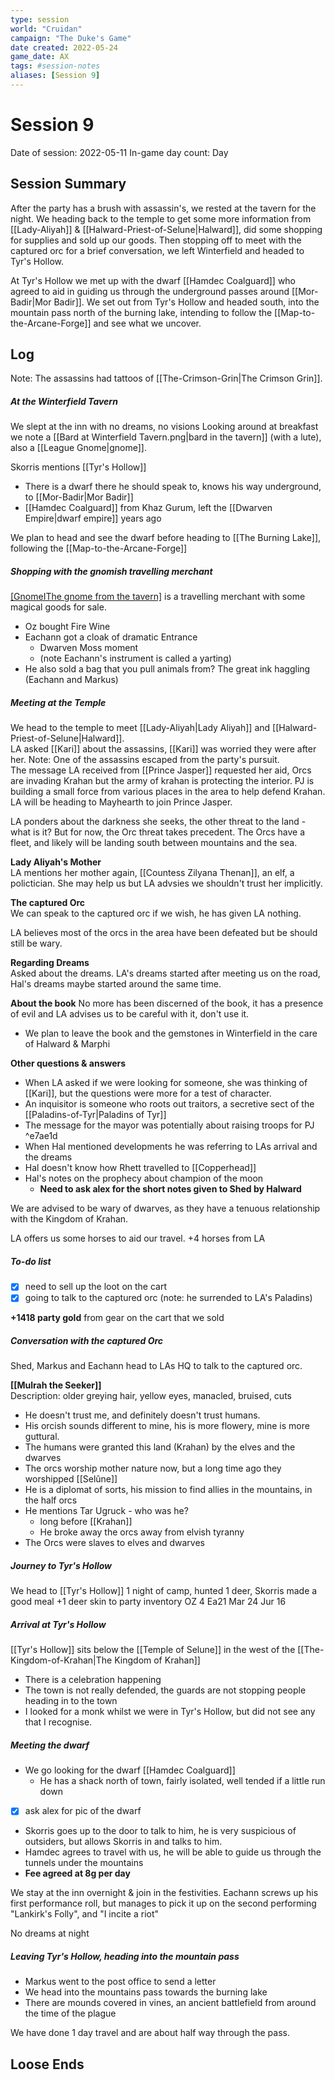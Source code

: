 ```yaml
---
type: session
world: "Cruidan"
campaign: "The Duke's Game"
date created: 2022-05-24
game_date: AX
tags: #session-notes
aliases: [Session 9]
---
```

# Session 9
Date of session: 2022-05-11
In-game day count: Day 

## Session Summary
After the party has a brush with assassin's, we rested at the tavern for the night. We heading back to the temple to get some more information from [[Lady-Aliyah]] & [[Halward-Priest-of-Selune|Halward]], did some shopping for supplies and sold up our goods. Then stopping off to meet with the captured orc for a brief conversation, we left Winterfield and headed to Tyr's Hollow.

At Tyr's Hollow we met up with the dwarf [[Hamdec Coalguard]] who agreed to aid in guiding us through the underground passes around [[Mor-Badir|Mor Badir]]. We set out from Tyr's Hollow and headed south, into the mountain pass north of the burning lake, intending to follow the [[Map-to-the-Arcane-Forge]] and see what we uncover.

## Log
Note: The assassins had tattoos of [[The-Crimson-Grin|The Crimson Grin]].

##### At the Winterfield Tavern
We slept at the inn with no dreams, no visions
Looking around at breakfast we note a [[Bard at Winterfield Tavern.png|bard in the tavern]] (with a lute), also a [[League Gnome|gnome]].

Skorris mentions [[Tyr's Hollow]]
- There is a dwarf there he should speak to, knows his way underground, to [[Mor-Badir|Mor Badir]]
- [[Hamdec Coalguard]] from Khaz Gurum, left the [[Dwarven Empire|dwarf empire]] years ago

We plan to head and see the dwarf before heading to [[The Burning Lake]], following the [[Map-to-the-Arcane-Forge]]

##### Shopping with the gnomish travelling merchant[]()
[[GnomeIThe gnome from the tavern]](?) is a travelling merchant with some magical goods for sale.  
- Oz bought Fire Wine
- Eachann got a cloak of dramatic Entrance
	- Dwarven Moss moment
	- (note Eachann's instrument is called a yarting)
- He also sold a bag that you pull animals from?
The great ink haggling (Eachann and Markus)

##### Meeting at the Temple
We head to the temple to meet [[Lady-Aliyah|Lady Aliyah]] and [[Halward-Priest-of-Selune|Halward]].  
LA asked [[Kari]] about the assassins, [[Kari]] was worried they were after her. Note: One of the assassins escaped from the party's pursuit.  
The message LA received from [[Prince Jasper]] requested her aid, Orcs are invading Krahan but the army of krahan is protecting the interior. PJ is building a small force from various places in the area to help defend Krahan.  
LA will be heading to Mayhearth to join Prince Jasper.  

LA ponders about the darkness she seeks, the other threat to the land - what is it? But for now, the Orc threat takes precedent. The Orcs have a fleet, and likely will be landing south between mountains and the sea.

**Lady Aliyah's Mother**  
LA mentions her mother again, [[Countess Zilyana Thenan]], an elf, a polictician. She may help us but LA advsies we shouldn't trust her implicitly.

**The captured Orc**  
We can speak to the captured orc if we wish, he has given LA nothing.

LA believes most of the orcs in the area have been defeated but be should still be wary.

**Regarding Dreams**  
Asked about the dreams. LA's dreams started after meeting us on the road, Hal's dreams maybe started around the same time.

**About the book**
No more has been discerned of the book, it has a presence of evil and LA advises us to be careful with it, don't use it.
- We plan to leave the book and the gemstones in Winterfield in the care of Halward & Marphi  

**Other questions & answers**  
- When LA asked if we were looking for someone, she was thinking of [[Kari]], but the questions were more for a test of character.  
- An inquisitor is someone who roots out traitors, a secretive sect of the [[Paladins-of-Tyr|Paladins of Tyr]]  
- The message for the mayor was potentially about raising troops for PJ ^e7ae1d
- When Hal mentioned developments he was referring to LAs arrival and the dreams
- Hal doesn't know how Rhett travelled to [[Copperhead]]
- Hal's notes on the prophecy about champion of the moon
	- **Need to ask alex for the short notes given to Shed by Halward**

We are advised to be wary of dwarves, as they have a tenuous relationship with the Kingdom of Krahan.

LA offers us some horses to aid our travel.
+4 horses from LA

##### To-do list
- [x] need to sell up the loot on the cart
- [x] going to talk to the captured orc (note: he surrended to LA's Paladins)

**+1418 party gold** from gear on the cart that we sold

##### Conversation with the captured Orc
Shed, Markus and Eachann head to LAs HQ to talk to the captured orc.

**[[Mulrah the Seeker]]**  
Description: older greying hair, yellow eyes, manacled, bruised, cuts

- He doesn't trust me, and definitely doesn't trust humans.
- His orcish sounds different to mine, his is more flowery, mine is more guttural.
- The humans were granted this land (Krahan) by the elves and the dwarves
- The orcs worship mother nature now, but a long time ago they worshipped [[Selûne]]
- He is a diplomat of sorts, his mission to find allies in the mountains, in the half orcs
- He mentions Tar Ugruck - who was he?
	- long before [[Krahan]]
	- He broke away the orcs away from elvish tyranny
- The Orcs were slaves to elves and dwarves

##### Journey to Tyr's Hollow
We head to [[Tyr's Hollow]]
1 night of camp, hunted 1 deer, Skorris made a good meal
+1 deer skin to party inventory
OZ 4 Ea21 Mar 24 Jur 16

##### Arrival at Tyr's Hollow
[[Tyr's Hollow]] sits below the [[Temple of Selune]] in the west of the [[The-Kingdom-of-Krahan|The Kingdom of Krahan]]  

- There is a celebration happening
- The town is not really defended, the guards are not stopping people heading in to the town
- I looked for a monk whilst we were in Tyr's Hollow, but did not see any that I recognise.

##### Meeting the dwarf
- We go looking for the dwarf [[Hamdec Coalguard]]
	- He has a shack north of town, fairly isolated, well tended if a little run down
- [x] ask alex for pic of the dwarf
- Skorris goes up to the door to talk to him, he is very suspicious of outsiders, but allows Skorris in and talks to him.
- Hamdec agrees to travel with us, he will be able to guide us through the tunnels under the mountains
- **Fee agreed at 8g per day**

We stay at the inn overnight & join in the festivities. Eachann screws up his first performance roll, but manages to pick it up on the second performing "Lankirk's Folly", and "I incite a riot"

No dreams at night

##### Leaving Tyr's Hollow, heading into the mountain pass
- Markus went to the post office to send a letter
- We head into the mountains pass towards the burning lake
- There are mounds covered in vines, an ancient battlefield from around the time of the plague

We have done 1 day travel and are about half way through the pass.

## Loose Ends

